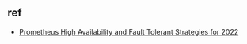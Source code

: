 

## ref
+ [Prometheus High Availability and Fault Tolerant Strategies for 2022](https://hevodata.com/learn/prometheus-high-availability/)